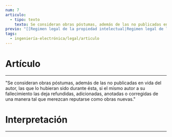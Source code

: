 ```yaml
---
num: 7
articulo:
  - tipo: texto
    texto: Se consideran obras póstumas, además de las no publicadas en vida del autor, las que lo hubieran sido durante ésta, si el mismo autor a su fallecimiento las deja refundidas, adicionadas, anotadas o corregidas de una manera tal que merezcan reputarse como obras nuevas.
previo: "[[Regimen legal de la propiedad intelectual|Regimen legal de la propiedad intelectual]]"
tags:
  - ingeniería-electrónica/legal/articulo
---
```

# Artículo
---
"Se consideran obras póstumas, además de las no publicadas en vida del autor, las que lo hubieran sido durante ésta, si el mismo autor a su fallecimiento las deja refundidas, adicionadas, anotadas o corregidas de una manera tal que merezcan reputarse como obras nuevas."

# Interpretación
---
